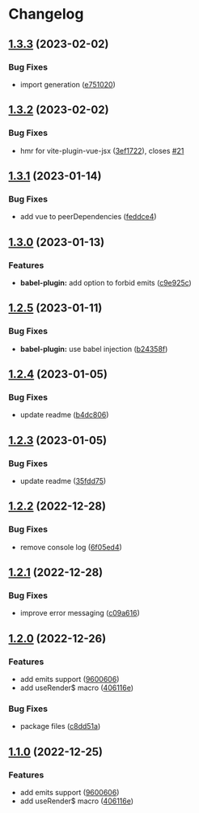 # Changelog

## [1.3.3](https://github.com/madeofsun/vue-tsx-macros/compare/v1.3.2...v1.3.3) (2023-02-02)


### Bug Fixes

* import generation ([e751020](https://github.com/madeofsun/vue-tsx-macros/commit/e75102043cb70012986814a17939a66e151e3714))

## [1.3.2](https://github.com/madeofsun/vue-tsx-macros/compare/v1.3.1...v1.3.2) (2023-02-02)


### Bug Fixes

* hmr for vite-plugin-vue-jsx ([3ef1722](https://github.com/madeofsun/vue-tsx-macros/commit/3ef172291ca442e4f08a07d2cdee1d6c97b655e1)), closes [#21](https://github.com/madeofsun/vue-tsx-macros/issues/21)

## [1.3.1](https://github.com/madeofsun/vue-tsx-macros/compare/v1.3.0...v1.3.1) (2023-01-14)


### Bug Fixes

* add vue to peerDependencies ([feddce4](https://github.com/madeofsun/vue-tsx-macros/commit/feddce4c63ef34b7d3916a1f55b5aa9402d5e10e))

## [1.3.0](https://github.com/madeofsun/vue-tsx-macros/compare/v1.2.5...v1.3.0) (2023-01-13)


### Features

* **babel-plugin:** add option to forbid emits ([c9e925c](https://github.com/madeofsun/vue-tsx-macros/commit/c9e925c030ef3a602331fa84ba2f41cf55b80eb1))

## [1.2.5](https://github.com/madeofsun/vue-tsx-macros/compare/v1.2.4...v1.2.5) (2023-01-11)


### Bug Fixes

* **babel-plugin:** use babel injection ([b24358f](https://github.com/madeofsun/vue-tsx-macros/commit/b24358f0d083c08b130e20c901f504b10dfa420f))

## [1.2.4](https://github.com/madeofsun/vue-tsx-macros/compare/v1.2.3...v1.2.4) (2023-01-05)


### Bug Fixes

* update readme ([b4dc806](https://github.com/madeofsun/vue-tsx-macros/commit/b4dc8067578323a1f4297df056a6c3782fa91a1c))

## [1.2.3](https://github.com/madeofsun/vue-tsx-macros/compare/v1.2.2...v1.2.3) (2023-01-05)


### Bug Fixes

* update readme ([35fdd75](https://github.com/madeofsun/vue-tsx-macros/commit/35fdd75cada1f736a234e5a3f1b363c3e462c883))

## [1.2.2](https://github.com/madeofsun/vue-tsx-macros/compare/v1.2.1...v1.2.2) (2022-12-28)


### Bug Fixes

* remove console log ([6f05ed4](https://github.com/madeofsun/vue-tsx-macros/commit/6f05ed49c1f70d11af20bd59064a904faea55cda))

## [1.2.1](https://github.com/madeofsun/vue-tsx-macros/compare/v1.2.0...v1.2.1) (2022-12-28)


### Bug Fixes

* improve error messaging ([c09a616](https://github.com/madeofsun/vue-tsx-macros/commit/c09a616b76897400b311aec9239e4ca97c6fffb3))

## [1.2.0](https://github.com/madeofsun/vue-tsx-macros/compare/v1.1.0...v1.2.0) (2022-12-26)


### Features

* add emits support ([9600606](https://github.com/madeofsun/vue-tsx-macros/commit/9600606310263ab80bf972ec008283d9791a235f))
* add useRender$ macro ([406116e](https://github.com/madeofsun/vue-tsx-macros/commit/406116ef661545b682b5f2aa46da43c60c2891bf))


### Bug Fixes

* package files ([c8dd51a](https://github.com/madeofsun/vue-tsx-macros/commit/c8dd51a32c79853696c5cf990c3c9bb271f0923e))

## [1.1.0](https://github.com/madeofsun/vue-tsx-macros/compare/v1.0.4...v1.1.0) (2022-12-25)


### Features

* add emits support ([9600606](https://github.com/madeofsun/vue-tsx-macros/commit/9600606310263ab80bf972ec008283d9791a235f))
* add useRender$ macro ([406116e](https://github.com/madeofsun/vue-tsx-macros/commit/406116ef661545b682b5f2aa46da43c60c2891bf))
